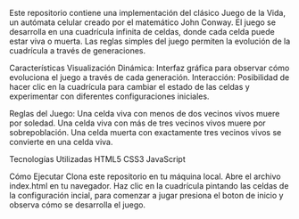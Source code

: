 Este repositorio contiene una implementación del clásico Juego de la Vida, un autómata celular creado por el matemático John Conway. El juego se desarrolla en una cuadrícula infinita de celdas, donde cada celda puede estar viva o muerta. Las reglas simples del juego permiten la evolución de la cuadrícula a través de generaciones.

Características
Visualización Dinámica: Interfaz gráfica para observar cómo evoluciona el juego a través de cada generación.
Interacción: Posibilidad de hacer clic en la cuadrícula para cambiar el estado de las celdas y experimentar con diferentes configuraciones iniciales.

Reglas del Juego:
Una celda viva con menos de dos vecinos vivos muere por soledad.
Una celda viva con más de tres vecinos vivos muere por sobrepoblación.
Una celda muerta con exactamente tres vecinos vivos se convierte en una celda viva.

Tecnologías Utilizadas
HTML5
CSS3
JavaScript

Cómo Ejecutar
Clona este repositorio en tu máquina local.
Abre el archivo index.html en tu navegador.
Haz clic en la cuadrícula pintando las celdas de la configuración incial,  para comenzar a jugar presiona el boton de inicio y observa cómo se desarrolla el juego.

